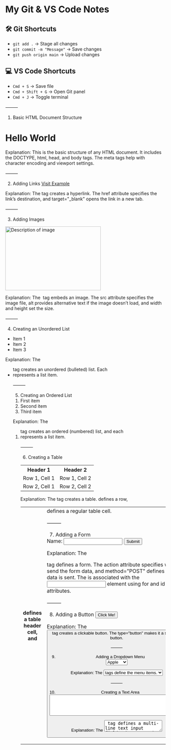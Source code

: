 # My Git & VS Code Notes

## 🛠 Git Shortcuts
- `git add .` → Stage all changes
- `git commit -m "Message"` → Save changes
- `git push origin main` → Upload changes

## 💻 VS Code Shortcuts
- `Cmd + S` → Save file
- `Cmd + Shift + G` → Open Git panel
- `Cmd + J` → Toggle terminal

⸻

1. Basic HTML Document Structure
<!DOCTYPE html>
<html lang="en">
<head>
  <meta charset="UTF-8">
  <meta name="viewport" content="width=device-width, initial-scale=1.0">
  <title>Document</title>
</head>
<body>
  <h1>Hello World</h1>
</body>
</html>

Explanation: This is the basic structure of any HTML document. It includes the DOCTYPE, html, head, and body tags. The meta tags help with character encoding and viewport settings.

⸻

2. Adding Links
<a href="https://www.example.com" target="_blank">Visit Example</a>

Explanation: The <a> tag creates a hyperlink. The href attribute specifies the link’s destination, and target="_blank" opens the link in a new tab.

⸻

3. Adding Images
<img src="image.jpg" alt="Description of image" width="300" height="200">

Explanation: The <img> tag embeds an image. The src attribute specifies the image file, alt provides alternative text if the image doesn’t load, and width and height set the size.

⸻

4. Creating an Unordered List
<ul>
  <li>Item 1</li>
  <li>Item 2</li>
  <li>Item 3</li>
</ul>

Explanation: The <ul> tag creates an unordered (bulleted) list. Each <li> represents a list item.

⸻

5. Creating an Ordered List
<ol>
  <li>First item</li>
  <li>Second item</li>
  <li>Third item</li>
</ol>

Explanation: The <ol> tag creates an ordered (numbered) list, and each <li> represents a list item.

⸻

6. Creating a Table
<table>
  <tr>
    <th>Header 1</th>
    <th>Header 2</th>
  </tr>
  <tr>
    <td>Row 1, Cell 1</td>
    <td>Row 1, Cell 2</td>
  </tr>
  <tr>
    <td>Row 2, Cell 1</td>
    <td>Row 2, Cell 2</td>
  </tr>
</table>

Explanation: The <table> tag creates a table. <tr> defines a row, <th> defines a table header cell, and <td> defines a regular table cell.

⸻

7. Adding a Form
<form action="/submit" method="POST">
  <label for="name">Name:</label>
  <input type="text" id="name" name="name">
  <input type="submit" value="Submit">
</form>

Explanation: The <form> tag defines a form. The action attribute specifies where to send the form data, and method="POST" defines how the data is sent. The <label> is associated with the <input> element using for and id attributes.

⸻

8. Adding a Button
<button type="button">Click Me!</button>

Explanation: The <button> tag creates a clickable button. The type="button" makes it a standard button.

⸻

9. Adding a Dropdown Menu
<select name="fruit" id="fruit">
  <option value="apple">Apple</option>
  <option value="banana">Banana</option>
  <option value="orange">Orange</option>
</select>

Explanation: The <select> tag creates a dropdown menu, and <option> tags define the menu items.

⸻

10. Creating a Text Area
<textarea name="message" rows="4" cols="50"></textarea>

Explanation: The <textarea> tag defines a multi-line text input field. The rows and cols attributes define the size of the text area.

⸻

11. Using the div Element for Grouping
<div class="container">
  <p>This is a paragraph inside a div.</p>
</div>

Explanation: The <div> tag is a generic container used to group elements together, often used for styling or structuring purposes.

⸻

12. Using the span Element for Inline Grouping
<p>This is <span class="highlight">highlighted text</span> in a paragraph.</p>

Explanation: The <span> tag is used to group inline elements, typically for styling purposes.

⸻

13. Adding a Meta Tag for Character Set
<meta charset="UTF-8">

Explanation: This meta tag defines the character encoding for the document. UTF-8 supports most characters from different languages.

⸻

14. Adding a Video
<video width="320" height="240" controls>
  <source src="movie.mp4" type="video/mp4">
  Your browser does not support the video tag.
</video>

Explanation: The <video> tag embeds a video. The controls attribute adds video controls like play/pause. The <source> tag specifies the video file and format.

⸻

15. Adding an Audio File
<audio controls>
  <source src="audio.mp3" type="audio/mp3">
  Your browser does not support the audio element.
</audio>

Explanation: The <audio> tag embeds an audio file. The controls attribute adds playback controls, and the <source> tag specifies the audio file and format.

⸻

16. Creating a Link to an Email
<a href="mailto:someone@example.com">Send Email</a>

Explanation: The <audio> tag embeds an audio file. The controls attribute adds playback controls, and the <source> tag specifies the audio file and format.

⸻

17. Creating an Input for a Password
<input type="password" id="password" name="password">

Explanation: The type="password" makes the input field hide the characters entered (useful for sensitive data like passwords).

⸻

18. Adding a Checkbox
<input type="checkbox" id="subscribe" name="subscribe" value="yes">
<label for="subscribe">Subscribe to newsletter</label>

Explanation: The <input type="checkbox"> creates a checkbox. The <label> tag is used to associate text with the checkbox.

⸻

19. Adding a Radio Button
<input type="radio" id="male" name="gender" value="male">
<label for="male">Male</label>
<input type="radio" id="female" name="gender" value="female">
<label for="female">Female</label>

Explanation: The <input type="radio"> creates a radio button, which allows a user to select one option from a set. The name attribute groups the radio buttons.

⸻

20. Adding a Hidden Element
<input type="hidden" name="user_id" value="12345">

Explanation: The <input type="hidden"> creates a hidden input field, typically used to pass data without showing it to the user.

⸻


